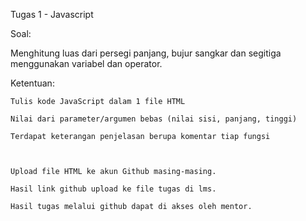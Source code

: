Tugas 1 - Javascript

Soal:

Menghitung luas dari persegi panjang, bujur sangkar dan segitiga menggunakan variabel dan operator.

 

Ketentuan:

    Tulis kode JavaScript dalam 1 file HTML

    Nilai dari parameter/argumen bebas (nilai sisi, panjang, tinggi)

    Terdapat keterangan penjelasan berupa komentar tiap fungsi

 

    Upload file HTML ke akun Github masing-masing. 

    Hasil link github upload ke file tugas di lms.

    Hasil tugas melalui github dapat di akses oleh mentor.
